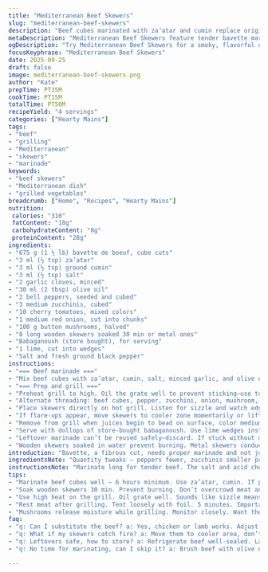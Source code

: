 ```yaml
---
title: "Mediterranean Beef Skewers"
slug: "mediterranean-beef-skewers"
description: "Beef cubes marinated with za’atar and cumin replace original spices. Added red onion chunks and mushrooms for earthiness. Peppers and zucchini kept but quantity altered. Skewers grilled medium-rare with visual doneness cues over rigid times. Served with store-bought babaganoush instead of hummus and a wedge of lime. No sumac or coriander, shifted flavor profile but retained citrus brightness. Efficient prep and marinade overnight for tender beef. Vegetable texture contrast emphasized with quick toss in oil, salt, and pepper before assembly."
metaDescription: "Mediterranean Beef Skewers feature tender bavette marinated with earthy spices. Grilled to perfection, served with creamy babaganoush and lime wedges."
ogDescription: "Try Mediterranean Beef Skewers for a smoky, flavorful dish with tender beef, fresh vegetables, and a side of creamy babaganoush."
focusKeyphrase: "Mediterranean Beef Skewers"
date: 2025-09-25
draft: false
image: mediterranean-beef-skewers.png
author: "Kate"
prepTime: PT35M
cookTime: PT15M
totalTime: PT50M
recipeYield: "4 servings"
categories: ["Hearty Mains"]
tags:
- "beef"
- "grilling"
- "Mediterranean"
- "skewers"
- "marinade"
keywords:
- "beef skewers"
- "Mediterranean dish"
- "grilled vegetables"
breadcrumb: ["Home", "Recipes", "Hearty Mains"]
nutrition: 
 calories: "310"
 fatContent: "18g"
 carbohydrateContent: "8g"
 proteinContent: "28g"
ingredients:
- "675 g (1 ½ lb) bavette de boeuf, cube cuts"
- "3 ml (½ tsp) za’atar"
- "3 ml (½ tsp) ground cumin"
- "3 ml (½ tsp) salt"
- "2 garlic cloves, minced"
- "30 ml (2 tbsp) olive oil"
- "2 bell peppers, seeded and cubed"
- "3 medium zucchinis, cubed"
- "10 cherry tomatoes, mixed colors"
- "1 medium red onion, cut into chunks"
- "100 g button mushrooms, halved"
- "8 long wooden skewers soaked 30 min or metal ones"
- "Babaganoush (store bought), for serving"
- "1 lime, cut into wedges"
- "Salt and fresh ground black pepper"
instructions:
- "=== Beef marinade ==="
- "Mix beef cubes with za’atar, cumin, salt, minced garlic, and olive oil in a bowl. Cover and refrigerate 6 to 10 hours. Marinating time breaks down fibers, tenderizing bavette — patience here pays off. If pressed for time, at least 1 hour using room temperature beef shortens wait but might reduce tenderness."
- "=== Prep and grill ==="
- "Preheat grill to high. Oil the grate well to prevent sticking—use tongs and folded paper towel dipped in oil, careful not to flare flames. Toss peppers, zucchini, onions, mushrooms, and tomatoes in a bowl with olive oil, salt, and fresh pepper. Don't saturate — light coating enough to caramelize veggies and avoid steaming."
- "Alternate threading: beef cubes, pepper, zucchini, onion, mushroom, tomato. Maintain balance to cook evenly. Use as many veggies as possible to space out meat chunks, prevents dense heat pockets."
- "Place skewers directly on hot grill. Listen for sizzle and watch edges of meat for browning (maillard reaction) — intense color signals caramelization. Grill about 5 minutes per side for medium rare. Meat springs back when gently pressed but still soft. Avoid moving skewers too much to keep sear intact."
- "If flare-ups appear, move skewers to cooler zone momentarily or lift off grate. Mushrooms release moisture; watch them so they brown rather than boil."
- "Remove from grill when juices begin to bead on surface, color medium pink inside. Tent loosely with foil to rest 5 minutes—allow juices redistribution, critical in bavette which can dry quickly."
- "Serve with dollops of store-bought babaganoush. Use lime wedges instead of lemon; sharper acidity cuts through grilled fats differently. No need for additional salt at table if seasoning done appropriately."
- "Leftover marinade can’t be reused safely—discard. If stuck without marinade, brush beef with oil and rub with dry spices just before grilling."
- "Wooden skewers soaked in water prevent burning. Metal skewers conduct heat, cooking inside faster; adjust timing and watch meat doneness accordingly."
introduction: "Bavette, a fibrous cut, needs proper marinade and not just salt-and-pepper. Za’atar and cumin replaced sumac and coriander to shift flavor, bringing earth and smoky herb notes. Garlic essential, oil dissolves spices, ensures even coating. Toss some red onion and button mushrooms on skewers with familiar peppers, zucchini, and tomatoes for smoky-sweet accent. Grill technique key—heat high, oil grates, resist turning too often. Those caramelized edges and the soft give of medium-rare beef tell story of success. Need a quick dip? Babaganoush keeps things creamy, smoky, no fuss. Lime finishes bright; perfect contrast to grilled fat."
ingredientsNote: "Quantity tweaks — peppers fewer, zucchinis smaller paying off in cooking speed and texture. Mushrooms bring umami hit missing in original, onions add sugar caramelization. Za’atar is an accessible blend; cumin has similar warmth to coriander but no woody notes, balance for char. Garlic must be fresh to avoid bitterness; otherwise use garlic powder sparingly. Olive oil is versatile and carries spices well but avoid extra virgin for marinade if taste too strong. Soaking wooden skewers essential; prevents charring and breakage. Metal skewers quick, but heat conduction requires vigilance on doneness. If missing vegetables, replace with eggplant chunks or fennel wedges for Mediterranean vibe."
instructionsNote: "Marinate long for tender beef. The salt and acid chemistry starts breaking muscle fibers, critical for bavette’s strength. Oil in marinade prevents drying out over grill. Toss veggies just before skewering and grill soon to retain freshness. Grill hot; don’t cook low and slow. Sear locks juices. Meat's appearance—color change, juices beading—is your doneness gauge, not rigid timing. Rest beef 5 minutes after off grill keeps it juicy. Flip once, avoid stabbing meat because that releases juices. For flare-ups, move skewers briefly away rather than turning frequently, maintain crust. Serve immediately with dips and fresh lime, no overcomplication needed here."
tips:
- "Marinate beef cubes well — 6 hours minimum. Use za’atar, cumin. If pressed, room temp for 1 hour. Don’t skip this, beef needs tenderizing to break fibers."
- "Soak wooden skewers 30 min. Prevent burning. Don’t overcrowd meat and veggies on skewers. Keep balanced for even cooking. Visual cues help. Check browning edges."
- "Use high heat on the grill. Oil grate well. Sounds like sizzle means grill is ready. Veggies toss lightly in oil before skewering enhance flavors—not soggy."
- "Rest meat after grilling. Tent loosely with foil. 5 minutes. Important for juicy beef. Juices redistribute; critical with bavette. Undercooked? Brush with oil and spice."
- "Mushrooms release moisture while grilling. Monitor closely. Want them browned, not boiled. If flare-ups happen, shift skewers briefly to cooler zones for control."
faq:
- "q: Can I substitute the beef? a: Yes, chicken or lamb works. Adjust cooking time for different meats. Fish? Quick grill, keep watch on doneness."
- "q: What if my skewers catch fire? a: Move them to cooler area, don’t flip too much. If still burning? Quickly submerge wooden ones in water."
- "q: Leftovers safe, how to store? a: Refrigerate beef well-sealed. Lasts 3-4 days. Reheat on grill for texture. Or eat cold, salads work."
- "q: No time for marinating, can I skip it? a: Brush beef with olive oil, rub spices before grilling. Might lose some tenderness but flavor remains."

---
```

